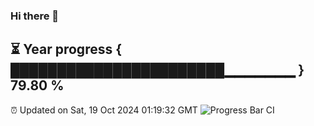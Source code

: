 ### Hi there 👋
⏳ Year progress { ███████████████████████▁▁▁▁▁▁▁ } 79.80 %
---
⏰ Updated on Sat, 19 Oct 2024 01:19:32 GMT
![Progress Bar CI](https://github.com/liununu/liununu/workflows/Progress%20Bar%20CI/badge.svg)
